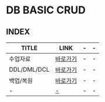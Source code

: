 # DB BASIC CRUD

INDEX
---
|TITLE|LINK|-|-|
|-|-|-|-|
|수업자료|[바로가기](./Ch01)|-|-|
|DDL/DML/DCL|[바로가기](https://velog.io/@ksk5401/DDL-DML-DCL-%EC%9D%B4%EB%9E%80)|-|-|
|백업/복원|[바로가기](https://kkamikoon.tistory.com/entry/MySQL-DB%EC%99%80-%ED%85%8C%EC%9D%B4%EB%B8%94-%EB%B0%B1%EC%97%85-%EB%B0%8F-%EB%B3%B5%EA%B5%AC%ED%95%98%EA%B8%B0)|-|-|
|-|[-]()|-|-|




